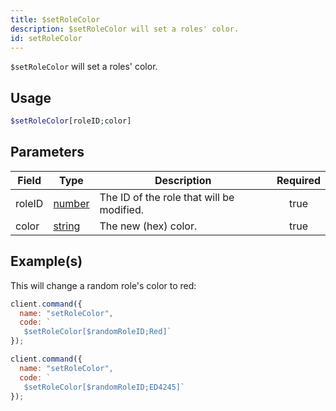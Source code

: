 ```yaml
---
title: $setRoleColor
description: $setRoleColor will set a roles' color.
id: setRoleColor
---
```


`$setRoleColor` will set a roles' color.

## Usage

```php
$setRoleColor[roleID;color]
```

## Parameters

| Field  | Type                                                                                              | Description                               | Required |
| ------ | ------------------------------------------------------------------------------------------------- | ----------------------------------------- | :------: |
| roleID | [number](https://developer.mozilla.org/en-US/docs/Web/JavaScript/Reference/Global_Objects/Number) | The ID of the role that will be modified. |   true   |
| color  | [string](https://developer.mozilla.org/en-US/docs/Web/JavaScript/Reference/Global_Objects/String) | The new (hex) color.                      |   true   |

## Example(s)

This will change a random role's color to red:

```javascript
client.command({
  name: "setRoleColor",
  code: `
   $setRoleColor[$randomRoleID;Red]`
});
```

```javascript
client.command({
  name: "setRoleColor",
  code: `
   $setRoleColor[$randomRoleID;ED4245]`
});
```
